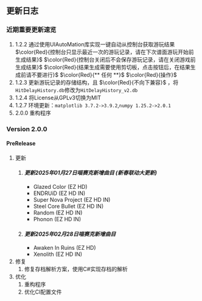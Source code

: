 ## 更新日志
### 近期重要更新速览
1. 1.2.2 通过使用UIAutoMation库实现一键自动从控制台获取游玩结果
    $\color{Red}{控制台只显示最近一次的游玩记录，请在下次谱面游玩开始前生成结果}$
    $\color{Red}{控制台关闭后不会保存游玩记录，请在关闭游戏前生成结果}$
    $\color{Red}{结果生成需要使用剪切板，点击按钮后，在结果生成前请不要进行}$ $\color{Red}{** 任何 **}$ $\color{Red}{操作}$
2. 1.2.3 更新游玩记录的存储结构，且 $\color{Red}{不向下兼容}$ ，将`HitDelayHistory.db`修改为`HitDelayHistory_v2.db`
3. 1.2.4 将License从GPLv3切换为MIT
4. 1.2.7 环境更新：`matplotlib 3.7.2->3.9.2`,`numpy 1.25.2->2.0.1`
5. 2.0.0 重构程序

### Version 2.0.0
#### PreRelease
1. 更新
    1. #### ***更新2025年01月27日喵赛克新增曲目 (新春联动大更新)***
        - Glazed Color (EZ HD)
        - ENDRUiD (EZ HD IN)
        - Super Nova Project (EZ HD IN)
        - Steel Core Bullet (EZ HD IN)
        - Random (EZ HD IN)
        - Phonon (EZ HD IN)
    2. #### ***更新2025年02月28日喵赛克新增曲目***
        - Awaken In Ruins (EZ HD)
        - Xenolith (EZ HD IN)
2. 修复
    1. 修复存档解析方案，使用C#实现存档的解析
3. 优化
    1. 重构程序
    2. 优化CI配置文件